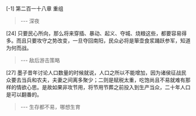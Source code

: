 
[-1] 第二百一十八章 重组
>--- 深夜<br>

[24] 只要民心所向，那么将来穿插、暴动、起义、夺城、烧粮这些，都要容易得多。而且只要攻守之势改变，一旦夺回南阳，民众必将是箪壶食浆踊跃参军，知道为何而战。
>--- 敌后游击策略<br>

[27] 墨子昔年讨论人口数量的时候就说，人口之所以不能增加，因为诸侯征战民众要去当兵和农夫，夫妻之间离多聚少；二则是赋税太重，吃饱尚且不易就难有那样的情欲心思。是故如果非攻节用，将节用节葬之前投入到生产当众，二十年人口是可以翻番的。
>--- 生存都不易，哪想生育<br>
